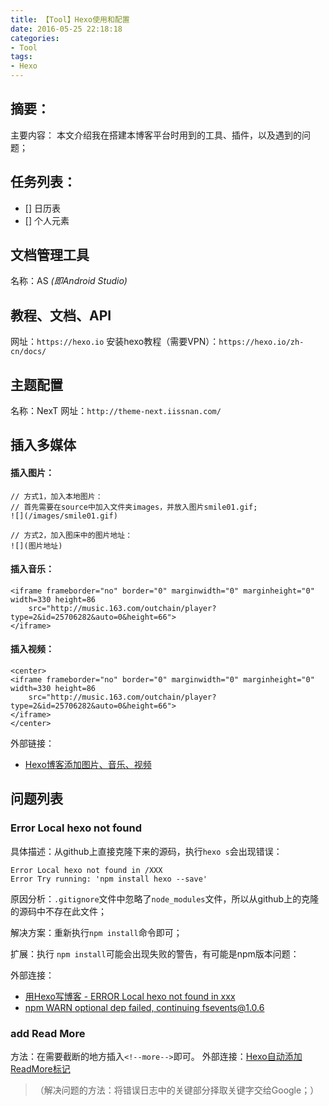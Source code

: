 ```yaml
---
title: 【Tool】Hexo使用和配置
date: 2016-05-25 22:18:18
categories: 
- Tool
tags:
- Hexo
---
```

## 摘要：
主要内容：
本文介绍我在搭建本博客平台时用到的工具、插件，以及遇到的问题；

<!--more-->

## 任务列表：
- [] 日历表
- [] 个人元素

## 文档管理工具
名称：AS *(即Android Studio)*

## 教程、文档、API
网址：`https://hexo.io`
安装hexo教程（需要VPN）：`https://hexo.io/zh-cn/docs/`


## 主题配置
名称：NexT
网址：`http://theme-next.iissnan.com/`

## 插入多媒体
#### 插入图片：
```
// 方式1，加入本地图片：
// 首先需要在source中加入文件夹images，并放入图片smile01.gif;
![](/images/smile01.gif)

// 方式2，加入图床中的图片地址：
![](图片地址)
```

#### 插入音乐：
```
<iframe frameborder="no" border="0" marginwidth="0" marginheight="0" width=330 height=86 
	src="http://music.163.com/outchain/player?type=2&id=25706282&auto=0&height=66">
</iframe>
```

#### 插入视频：
```
<center>
<iframe frameborder="no" border="0" marginwidth="0" marginheight="0" width=330 height=86 
	src="http://music.163.com/outchain/player?type=2&id=25706282&auto=0&height=66">
</iframe>	
</center>
```

外部链接：
* [Hexo博客添加图片、音乐、视频](http://blog.wleyuan.me/2015/07/18/Hexo-AddSoundPicMovie/)


## 问题列表
### Error Local hexo not found
具体描述：从github上直接克隆下来的源码，执行`hexo s`会出现错误：
```
Error Local hexo not found in /XXX
Error Try running: 'npm install hexo --save'
```

原因分析：`.gitignore`文件中忽略了`node_modules`文件，所以从github上的克隆的源码中不存在此文件；    

解决方案：重新执行`npm install`命令即可；

扩展：执行 `npm install`可能会出现失败的警告，有可能是npm版本问题：

外部连接：
* [用Hexo写博客 - ERROR Local hexo not found in xxx](http://blog.csdn.net/burststar/article/details/45115905)
* [npm WARN optional dep failed, continuing fsevents@1.0.6](https://github.com/foreverjs/forever/issues/788)


### add Read More
方法：在需要截断的地方插入`<!--more-->`即可。
外部连接：[Hexo自动添加ReadMore标记](http://twiceyuan.com/2014/05/25/hexo%E8%87%AA%E5%8A%A8%E6%B7%BB%E5%8A%A0readmore%E6%A0%87%E8%AE%B0/)

> （解决问题的方法：将错误日志中的关键部分择取关键字交给Google；）